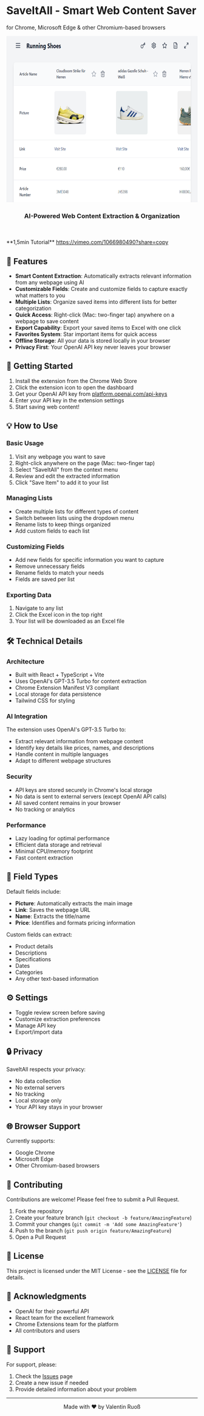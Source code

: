 # SaveItAll - Smart Web Content Saver 
for Chrome, Microsoft Edge & other Chromium-based browsers
</br>
<div align="center">
  <img src="https://github.com/vruoss/SaveItAll/blob/main/SaveItAll.png" alt="SaveItAll Logo" width="765" height="437">
  <h3>AI-Powered Web Content Extraction & Organization</h3>
</div>
</br>
</br>
**1,5min Tutorial**
<a href="https://vimeo.com/1066980490?share=copy" target="_blank">https://vimeo.com/1066980490?share=copy</a>



## 🌟 Features

- **Smart Content Extraction**: Automatically extracts relevant information from any webpage using AI
- **Customizable Fields**: Create and customize fields to capture exactly what matters to you
- **Multiple Lists**: Organize saved items into different lists for better categorization
- **Quick Access**: Right-click (Mac: two-finger tap) anywhere on a webpage to save content
- **Export Capability**: Export your saved items to Excel with one click
- **Favorites System**: Star important items for quick access
- **Offline Storage**: All your data is stored locally in your browser
- **Privacy First**: Your OpenAI API key never leaves your browser

## 🚀 Getting Started

1. Install the extension from the Chrome Web Store
2. Click the extension icon to open the dashboard
3. Get your OpenAI API key from [platform.openai.com/api-keys](https://platform.openai.com/api-keys)
4. Enter your API key in the extension settings
5. Start saving web content!

## 💡 How to Use

### Basic Usage

1. Visit any webpage you want to save
2. Right-click anywhere on the page (Mac: two-finger tap)
3. Select "SaveItAll" from the context menu
4. Review and edit the extracted information
5. Click "Save Item" to add it to your list

### Managing Lists

- Create multiple lists for different types of content
- Switch between lists using the dropdown menu
- Rename lists to keep things organized
- Add custom fields to each list

### Customizing Fields

- Add new fields for specific information you want to capture
- Remove unnecessary fields
- Rename fields to match your needs
- Fields are saved per list

### Exporting Data

1. Navigate to any list
2. Click the Excel icon in the top right
3. Your list will be downloaded as an Excel file

## 🛠️ Technical Details

### Architecture

- Built with React + TypeScript + Vite
- Uses OpenAI's GPT-3.5 Turbo for content extraction
- Chrome Extension Manifest V3 compliant
- Local storage for data persistence
- Tailwind CSS for styling

### AI Integration

The extension uses OpenAI's GPT-3.5 Turbo to:
- Extract relevant information from webpage content
- Identify key details like prices, names, and descriptions
- Handle content in multiple languages
- Adapt to different webpage structures

### Security

- API keys are stored securely in Chrome's local storage
- No data is sent to external servers (except OpenAI API calls)
- All saved content remains in your browser
- No tracking or analytics

### Performance

- Lazy loading for optimal performance
- Efficient data storage and retrieval
- Minimal CPU/memory footprint
- Fast content extraction

## 📝 Field Types

Default fields include:
- **Picture**: Automatically extracts the main image
- **Link**: Saves the webpage URL
- **Name**: Extracts the title/name
- **Price**: Identifies and formats pricing information

Custom fields can extract:
- Product details
- Descriptions
- Specifications
- Dates
- Categories
- Any other text-based information

## ⚙️ Settings

- Toggle review screen before saving
- Customize extraction preferences
- Manage API key
- Export/import data

## 🔒 Privacy

SaveItAll respects your privacy:
- No data collection
- No external servers
- No tracking
- Local storage only
- Your API key stays in your browser

## 🌐 Browser Support

Currently supports:
- Google Chrome
- Microsoft Edge
- Other Chromium-based browsers

## 🤝 Contributing

Contributions are welcome! Please feel free to submit a Pull Request.

1. Fork the repository
2. Create your feature branch (`git checkout -b feature/AmazingFeature`)
3. Commit your changes (`git commit -m 'Add some AmazingFeature'`)
4. Push to the branch (`git push origin feature/AmazingFeature`)
5. Open a Pull Request

## 📄 License

This project is licensed under the MIT License - see the [LICENSE](LICENSE) file for details.

## 🙏 Acknowledgments

- OpenAI for their powerful API
- React team for the excellent framework
- Chrome Extensions team for the platform
- All contributors and users

## 📧 Support

For support, please:
1. Check the [Issues](https://github.com/yourusername/saveitall/issues) page
2. Create a new issue if needed
3. Provide detailed information about your problem

---

<div align="center">
  Made with ❤️ by Valentin Ruoß
</div>
